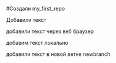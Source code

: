 ﻿#Создали my_first_repo

Добавили текст

добавили текст через веб браузер

добавим текст локально

добавили текст в новой ветке newbranch